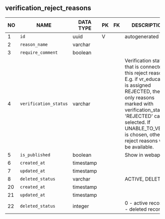 verification_reject_reasons
----------------------------


NO | NAME | DATA TYPE | PK | FK | DESCRIPTION            
---|------|-----------|----|----|-------------
1|`id` | uuid | V |  | autogenerated
2|`reason_name` | varchar |  |  | 
3|`require_comment` | boolean |  |  | 
4|`verification_status` | varchar |  |  | Verification status that is connected to this reject reason. E.g. if vr_education is assigned REJECTED, then only reasons marked with verification_status = 'REJECTED' can be selected. If UNABLE_TO_VERIFY is chosen, other reject reasons will be available.
5|`is_published` | boolean |  |  | Show in webapp
6|`created_at` | timestamp |  |  | 
7|`updated_at` | timestamp |  |  | 
8|`deleted_status` | varchar |  |  | ACTIVE, DELETED
20|`created_at` | timestamp |  |  | 
21|`updated_at` | timestamp |  |  | 
22|`deleted_status` | integer |  |  | 0 - active record, 1 - deleted record.

